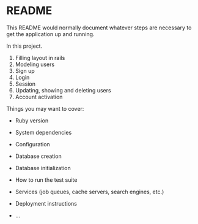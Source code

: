 # README

This README would normally document whatever steps are necessary to get the
application up and running.

In this project.
1. Filling layout in rails
2. Modeling users
3. Sign up
4. Login
5. Session
6. Updating, showing and deleting users
7. Account activation

Things you may want to cover:

* Ruby version

* System dependencies

* Configuration

* Database creation

* Database initialization

* How to run the test suite

* Services (job queues, cache servers, search engines, etc.)

* Deployment instructions

* ...
